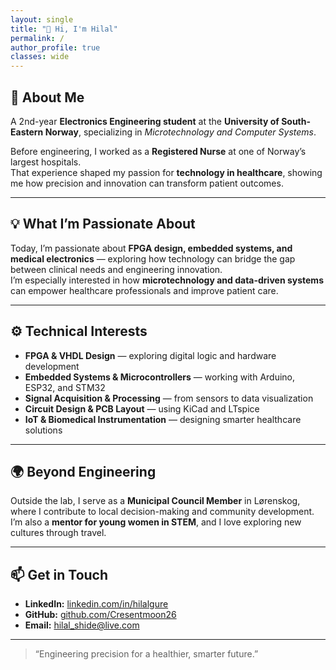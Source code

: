 ```yaml
---
layout: single
title: "👋 Hi, I'm Hilal"
permalink: /
author_profile: true
classes: wide
---
```


## 👋 About Me  

A 2nd-year **Electronics Engineering student** at the **University of South-Eastern Norway**, specializing in *Microtechnology and Computer Systems*.  

Before engineering, I worked as a **Registered Nurse** at one of Norway’s largest hospitals.  
That experience shaped my passion for **technology in healthcare**, showing me how precision and innovation can transform patient outcomes.  

---

## 💡 What I’m Passionate About  

Today, I’m passionate about **FPGA design, embedded systems, and medical electronics** — exploring how technology can bridge the gap between clinical needs and engineering innovation.  
I’m especially interested in how **microtechnology and data-driven systems** can empower healthcare professionals and improve patient care.  

---

## ⚙️ Technical Interests  

- **FPGA & VHDL Design** — exploring digital logic and hardware development  
- **Embedded Systems & Microcontrollers** — working with Arduino, ESP32, and STM32  
- **Signal Acquisition & Processing** — from sensors to data visualization  
- **Circuit Design & PCB Layout** — using KiCad and LTspice  
- **IoT & Biomedical Instrumentation** — designing smarter healthcare solutions  

---

## 🌍 Beyond Engineering  

Outside the lab, I serve as a **Municipal Council Member** in Lørenskog, where I contribute to local decision-making and community development.  
I’m also a **mentor for young women in STEM**, and I love exploring new cultures through travel.  

---

## 📫 Get in Touch  

- **LinkedIn:** [linkedin.com/in/hilalgure](https://www.linkedin.com/in/hilalgure)  
- **GitHub:** [github.com/Cresentmoon26](https://github.com/Cresentmoon26)  
- **Email:** [hilal_shide@live.com](mailto:hilal_shide@live.com)  

---

> “Engineering precision for a healthier, smarter future.”  
